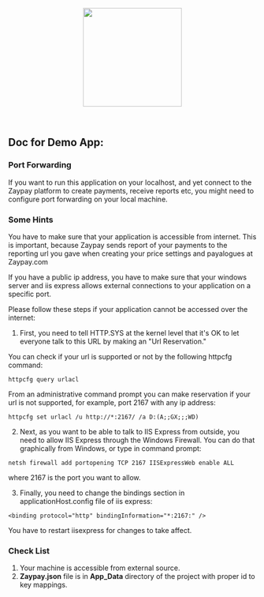 <p align="center">
<img width="200px"src="http://zaypay.com/images/v2/logo.png"/>
</p>
<br>


Doc for Demo App:
---------------------------

### Port Forwarding

If you want to run this application on your localhost, and yet connect to the Zaypay platform to create payments, receive reports etc, you might need to configure port forwarding on your local machine.

### Some Hints
You have to make sure that your application is accessible from internet. This is important, because Zaypay sends report of your payments to the reporting url you gave when creating your price settings and payalogues at Zaypay.com

If you have a public ip address, you have to make sure that your windows server and iis express allows external connections to your application on a specific port.


Please follow these steps if your application cannot be accessed over the internet:


1. First, you need to tell HTTP.SYS at the kernel level that it's OK to let everyone talk to this URL by making an "Url Reservation." 

  You can check if your url is supported or not by the following httpcfg command:

  ``` 
  httpcfg query urlacl
  ```

  From an administrative command prompt you can make reservation if your url is not supported, for example, port 2167 with any ip address: 

  ```
  httpcfg set urlacl /u http://*:2167/ /a D:(A;;GX;;;WD)
  ```

2. Next, as you want to be able to talk to IIS Express from outside, you need to allow IIS Express through the Windows Firewall. You can do that graphically from Windows, or type in command prompt:

  ```
  netsh firewall add portopening TCP 2167 IISExpressWeb enable ALL
  ```

  where 2167 is the port you want to allow.

3. Finally, you need to change the bindings section in applicationHost.config file of iis express:

  ```
  <binding protocol="http" bindingInformation="*:2167:" />     
  ```


You have to restart iisexpress for changes to take affect.


### Check List

1. Your machine is accessible from external source.
2. __Zaypay.json__ file is in __App_Data__ directory of the project with proper id to key mappings.
